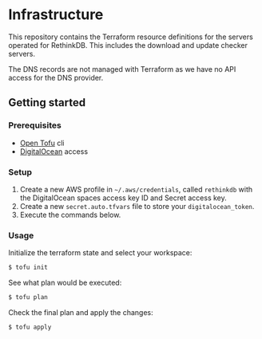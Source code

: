 # Infrastructure

This repository contains the Terraform resource definitions for the servers
operated for RethinkDB. This includes the download and update checker servers.

The DNS records are not managed with Terraform as we have no API access for the
DNS provider.

## Getting started

### Prerequisites

- [Open Tofu](https://opentofu.org) cli
- [DigitalOcean](https://digitalocean.com) access

### Setup

1. Create a new AWS profile in `~/.aws/credentials`, called `rethinkdb` with
   the DigitalOcean spaces access key ID and Secret access key.
2. Create a new `secret.auto.tfvars` file to store your `digitalocean_token`.
3. Execute the commands below.

### Usage

Initialize the terraform state and select your workspace:

```bash
$ tofu init
```

See what plan would be executed:

```bash
$ tofu plan
```

Check the final plan and apply the changes:

```bash
$ tofu apply
```
